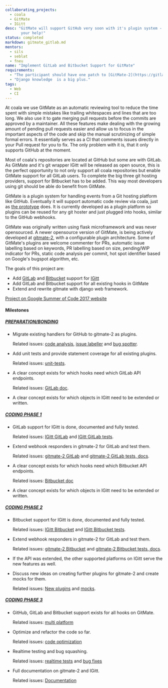 ```yaml
---
collaborating_projects:
  - coala
  - GitMate
  - IGitt
desc: "GitMate will support GitHub very soon with it's plugin system - GitLab and Bitbucket are not far away thanks to
       your help!"
status: completed
markdown: gitmate_gitlab.md
mentors:
  - sils
  - seblat
  - fneu
name: "Implement GitLab and Bitbucket Support for GitMate"
requirements:
  - "The participant should have one patch to [GitMate-2](https://gitlab.com/gitmate/gitmate-2) accepted."
  - "Django knowledge  is a big plus."
tags:
  - Web
  - CI
---
```

At coala we use GitMate as an automatic reviewing tool to reduce the time spent
with simple mistakes like trailing whitespaces and lines that are too long.
We also use it to gate merging pull requests before the commits are approved by
a maintainer.
All these features make dealing with the growing amount of pending pull requests
easier and allow us to focus in the important aspects of the code and skip the
manual scrutinizing of simple formal errors.
It essentially serves as a CI that comments issues directly in your Pull request
for you to fix.
The only problem with it is, that it only supports GitHub at the moment.

Most of coala's repositories are located at GitHub but some are with GitLab.
As GitMate and it's git wrapper IGitt will be released as open source, this is
the perfect opportunity to not only support all coala repositories but enable
GitMate support for all GitLab users.
To complete the big three git hosting providers, support for Bitbucket has to
be added. This way most developers using git should be able do benefit from
GitMate.

GitMate is a plugin system for handling events from a Git hosting platform like
GitHub.
Eventually it will support automatic code review via coala, just as
[the prototype](http://gitmate.io) does.
It is currently developed as a plugin platform so plugins can be reused
for any git hoster and just plugged into hooks, similar to the GitHub webhooks.

GitMate was originally written using flask microframework and was never
opensourced. A newer opensource version of GitMate, is being actively developed
at [gitmate-2](https://gitlab.com/gitmate/open-source/gitmate-2), with a
configurable plugin architecture. Some of GitMate's plugins are welcome
commenter for PRs, automatic issue labelling based on keywords, PR labelling
based on size, pending/WIP indicator for PRs, static code analysis per commit,
hot spot identifier based on Google's bugspot algorithm, etc.

The goals of this project are:

- Add [GitLab](https://gitlab.com/) and
  [Bitbucket](https://bitbucket.org/product) support for
  [IGitt](https://gitlab.com/gitmate/IGitt)
- Add GitLab and Bitbucket support for all existing hooks in GitMate
- Extend and rewrite gitmate with django web framework.

[Project on Google Summer of Code 2017 website](https://summerofcode.withgoogle.com/projects/#4985377849868288)

#### Milestones

##### [PREPARATION/BONDING](https://gitlab.com/coala/GSoC/GSoC-2017/milestones/1)

- Migrate existing handlers for GitHub to gitmate-2 as plugins.

  Related issues:
  [code analysis](https://gitlab.com/coala/GSoC/GSoC-2017/issues/6),
  [issue labeller](https://gitlab.com/coala/GSoC/GSoC-2017/issues/26)
  and [bug spotter](https://gitlab.com/coala/GSoC/GSoC-2017/issues/27).

- Add unit tests and provide statement coverage for all existing plugins.

  Related issues: [unit-tests](https://gitlab.com/coala/GSoC/GSoC-2017/issues/7).

- A clear concept exists for which hooks need which GitLab API endpoints.

  Related issues: [GitLab doc](https://gitlab.com/coala/GSoC/GSoC-2017/issues/24).

- A clear concept exists for which objects in IGitt need to be extended or
  written.

##### [CODING PHASE 1](https://gitlab.com/coala/GSoC/GSoC-2017/milestones/30)

- GitLab support for IGitt is done, documented and fully tested.

  Related issues: [IGitt GitLab](https://gitlab.com/coala/GSoC/GSoC-2017/issues/79)
  and [IGitt GitLab tests](https://gitlab.com/coala/GSoC/GSoC-2017/issues/83).

- Extend webhook responders in gitmate-2 for GitLab and test them.

  Related issues:
  [gitmate-2 GitLab](https://gitlab.com/coala/GSoC/GSoC-2017/issues/84) and
  [gitmate-2 GitLab tests, docs](https://gitlab.com/coala/GSoC/GSoC-2017/issues/85).

- A clear concept exists for which hooks need which Bitbucket API endpoints.

  Related issues: [Bitbucket doc](https://gitlab.com/coala/GSoC/GSoC-2017/issues/86)

- A clear concept exists for which objects in IGitt need to be extended or
  written.


##### [CODING PHASE 2](https://gitlab.com/coala/GSoC/GSoC-2017/milestones/31)

- Bitbucket support for IGitt is done, documented and fully tested.

  Related issues:
  [IGitt Bitbucket](https://gitlab.com/coala/GSoC/GSoC-2017/issues/87) and
  [IGitt Bitbucket tests](https://gitlab.com/coala/GSoC/GSoC-2017/issues/88).

- Extend webhook responders in gitmate-2 for GitLab and test them.

  Related issues:
  [gitmate-2 Bitbucket](https://gitlab.com/coala/GSoC/GSoC-2017/issues/89) and
  [gitmate-2 Bitbucket tests, docs](https://gitlab.com/coala/GSoC/GSoC-2017/issues/90).

- If the API was extended, the other supported platforms on IGitt serve the new
  features as well.

- Discuss new ideas on creating further plugins for gitmate-2 and create mocks
  for them.

  Related issues: [New plugins](https://gitlab.com/coala/GSoC/GSoC-2017/issues/91)
  and [mocks](https://gitlab.com/coala/GSoC/GSoC-2017/issues/92).

##### [CODING PHASE 3](https://gitlab.com/coala/GSoC/GSoC-2017/milestones/32)

- GitHub, GitLab and Bitbucket support exists for all hooks on GitMate.

  Related issues:
  [multi platform](https://gitlab.com/coala/GSoC/GSoC-2017/issues/93)

- Optimize and refactor the code so far.

  Related issues:
  [code optimization](https://gitlab.com/coala/GSoC/GSoC-2017/issues/97)

- Realtime testing and bug squashing.

  Related issues:
  [realtime tests](https://gitlab.com/coala/GSoC/GSoC-2017/issues/95) and
  [bug fixes](https://gitlab.com/coala/GSoC/GSoC-2017/issues/96)

- Full documentation on gitmate-2 and IGitt.

  Related issues: [Documentation](https://gitlab.com/coala/GSoC/GSoC-2017/issues/94)
